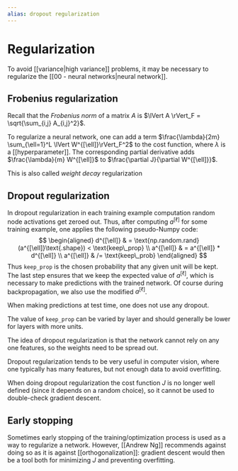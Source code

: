 ```yaml
---
alias: dropout regularization
---
```

# Regularization

To avoid [[variance|high variance]] problems, it may be necessary to regularize the [[00 - neural networks|neural network]].

## Frobenius regularization

Recall that the *Frobenius norm* of a matrix $A$ is $\lVert A \rVert_F = \sqrt{\sum_{i,j} A_{i,j}^2}$.

To regularize a neural network, one can add a term $\frac{\lambda}{2m} \sum_{\ell=1}^L \lVert W^{[\ell]}\rVert_F^2$ to the cost function, where $\lambda$ is a [[hyperparameter]]. The corresponding partial derivative adds $\frac{\lambda}{m} W^{[\ell]}$ to $\frac{\partial J}{\partial W^{[\ell]}}$.

This is also called *weight decay* regularization

## Dropout regularization

In dropout regularization in each training example computation random node activations get zeroed out. Thus, after computing $a^{[\ell]}$ for some training example, one applies the following pseudo-Numpy code:
$$
\begin{aligned}
	d^{[\ell]} & = \text{np.random.rand}(a^{[\ell]}\text{.shape}) < \text{keep\_prop} \\
	a^{[\ell]} & = a^{[\ell]} * d^{[\ell]} \\
	a^{[\ell]} & /= \text{keep\_prob}
\end{aligned}
$$
Thus `keep_prop` is the chosen probability that any given unit will be kept. The last step ensures that we keep the expected value of $a^{[\ell]}$, which is necessary to make predictions with the trained network. Of course during backpropagation, we also use the modified $a^{[\ell]}$.

When making predictions at test time, one does not use any dropout.

The value of `keep_prop` can be varied by layer and should generally be lower for layers with more units.

The idea of dropout regularization is that the network cannot rely on any one features, so the weights need to be spread out. 

Dropout regularization tends to be very useful in computer vision, where one typically has many features, but not enough data to avoid overfitting.

When doing dropout regularization the cost function $J$ is no longer well defined (since it depends on a random choice), so it cannot be used to double-check gradient descent.

## Early stopping

Sometimes early stopping of the training/optimization process is used as a way to regularize a network. However, [[Andrew Ng]] recommends against doing so as it is against [[orthogonalization]]: gradient descent would then be a tool both for minimizing $J$ and preventing overfitting.